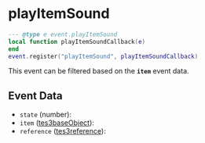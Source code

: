# playItemSound



```lua
--- @type e event.playItemSound
local function playItemSoundCallback(e)
end
event.register("playItemSound", playItemSoundCallback)
```

This event can be filtered based on the **`item`** event data.

## Event Data

* `state` (number): 
* `item` ([tes3baseObject](../../types/tes3baseObject)): 
* `reference` ([tes3reference](../../types/tes3reference)): 

